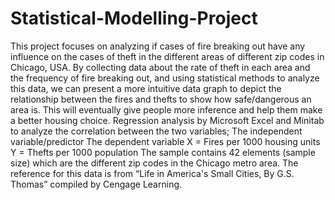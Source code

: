 # Statistical-Modelling-Project
This project focuses on analyzing if cases of fire breaking out have any influence on the cases of theft in the different areas of different zip codes in Chicago, USA. By collecting data about the rate of theft in each area and the frequency of fire breaking out, and using statistical methods to analyze this data, we can present a more intuitive data graph to depict the relationship between the fires and thefts to show how safe/dangerous an area is. This will eventually give people more inference and help them make a better housing choice. Regression analysis by Microsoft Excel and Minitab to analyze the correlation between the two variables; The independent variable/predictor The dependent variable X = Fires per 1000 housing units Y = Thefts per 1000 population The sample contains 42 elements (sample size) which are the different zip codes in the Chicago metro area. The reference for this data is from “Life in America's Small Cities, By G.S. Thomas” compiled by Cengage Learning.

